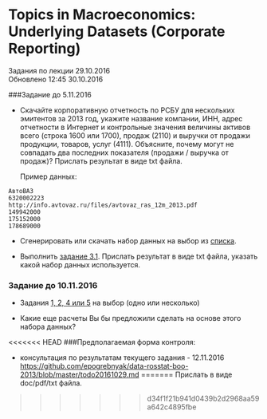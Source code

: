 Topics in Macroeconomics: Underlying Datasets (Corporate Reporting)
===================================================================
Задания по лекции 29.10.2016  
Обновлено 12:45 30.10.2016

###Задание до 5.11.2016

- Скачайте корпоративную отчетность по РСБУ для нескольких эмитентов за 2013 год, 
   укажите название компании, ИНН, адрес отчетности в Интернет и контрольные значения величины
   активов всего (строка 1600 или 1700), продаж (2110) и выручки от продажи продукции, 
   товаров, услуг (4111). Объясните, почему могут не совпадать два последних показателя 
   (продажи / выручка от продаж)? Прислать результат в виде txt файла.
   
   Пример данных:

```
АвтоВАЗ
6320002223
http://info.avtovaz.ru/files/avtovaz_ras_12m_2013.pdf
149942000
175152000
178689000     
```

- Сгенерировать или скачать набор данных на выбор из [списка](https://github.com/epogrebnyak/data-rosstat-boo-2013/#Наборы-данных).

- Выполнить [задание 3.1](https://github.com/epogrebnyak/data-rosstat-boo-2013#31). Прислать результат в виде txt файла, указать какой набор данных используется.

### Задание до 10.11.2016

- Задания [1, 2, 4 или 5](https://github.com/epogrebnyak/data-rosstat-boo-2013#Возможные-расчеты) на выбор (одно или несколько)

- Какие еще расчеты Вы бы предложили сделать на основе этого набора данных?

<<<<<<< HEAD
###Предполагаемая форма контроля:
- консультация по результатам текущего задания - 12.11.2016
  https://github.com/epogrebnyak/data-rosstat-boo-2013/blob/master/todo20161029.md
=======
Прислать в виде doc/pdf/txt файла.  
>>>>>>> d34f1f21b941d0439b2d2968aa59a642c4895fbe
